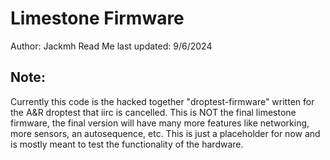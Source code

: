 # Limestone Firmware
Author: Jackmh
Read Me last updated: 9/6/2024

## Note:
Currently this code is the hacked together "droptest-firmware" written for the A&R droptest that iirc is cancelled. This is NOT the final limestone firmware, the final version will have many more features like networking, more sensors, an autosequence, etc. This is just a placeholder for now and is mostly meant to test the functionality of the hardware.